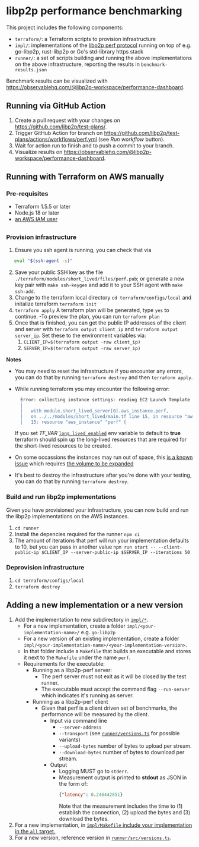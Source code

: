 # libp2p performance benchmarking

This project includes the following components:

- `terraform/`: a Terraform scripts to provision infrastructure
- `impl/`: implementations of the [libp2p perf protocol](https://github.com/libp2p/specs/blob/master/perf/perf.md) running on top of e.g. go-libp2p, rust-libp2p or Go's std-library https stack
- `runner/`: a set of scripts building and running the above implementations on the above infrastructure, reporting the results in `benchmark-results.json`

Benchmark results can be visualized with https://observablehq.com/@libp2p-workspace/performance-dashboard.

## Running via GitHub Action

1. Create a pull request with your changes on https://github.com/libp2p/test-plans/.
2. Trigger GitHub Action for branch on https://github.com/libp2p/test-plans/actions/workflows/perf.yml (see _Run workflow_ button).
3. Wait for action run to finish and to push a commit to your branch.
4. Visualize results on https://observablehq.com/@libp2p-workspace/performance-dashboard.

## Running with Terraform on AWS manually

### Pre-requisites

- Terraform 1.5.5 or later
- Node.js 18 or later
- [an AWS IAM user](https://docs.aws.amazon.com/IAM/latest/UserGuide/id_users.html)
##
### Provision infrastructure

1. Ensure you ssh agent is running, you can check that via
```bash
   eval "$(ssh-agent -s)"
```
2. Save your public SSH key as the file `./terraform/modules/short_lived/files/perf.pub`; or generate a new key pair with `make ssh-keygen` and add it to your SSH agent with `make ssh-add`.
3. Change to the terraform local directory ```cd terraform/configs/local``` and initalize terraform ```terraform init```
4. `terraform apply` A terraform plan will be generated, type `yes` to continue. -To preview the plan, you can run `terraform plan`
5. Once that is finished, you can get the public IP addresses of the client and server with `terraform output client_ip` and `terraform output server_ip`. Set these to the environment variables via:
   1. `CLIENT_IP=$(terraform output -raw client_ip)`
   2. `SERVER_IP=$(terraform output -raw server_ip)`

**Notes**
- You may need to reset the infrastructure if you encounter any errors, you can do that by running `terraform destroy` and then `terraform apply`.
- While running terraform you may encounter the following error:
  ```bash
    Error: collecting instance settings: reading EC2 Launch Template versions: couldn't find resource
    │
    │   with module.short_lived_server[0].aws_instance.perf,
    │   on ../../modules/short_lived/main.tf line 15, in resource "aws_instance" "perf":
    │   15: resource "aws_instance" "perf" {
  ```
  If you set *TF_VAR* [`long_lived_enabled`](./terraform/configs/local/terraform.tf#L42) env variable to default to **true** terraform should spin up the long-lived resources that are required for the short-lived resources to be created.

- On some occassions the instances may run out of space, this [is a known issue](https://github.com/libp2p/test-plans/pull/249) which requires [the volume to be expanded](https://github.com/libp2p/test-plans/pull/249/files#diff-28d5c648894177b493aed0b03f92e21ff4d926ce824f50499080a33161d0c0baR111-R119)
- It's best to destroy the infrastructure after you're done with your testing, you can do that by running `terraform destroy`.

### Build and run libp2p implementations

Given you have provisioned your infrastructure, you can now build and run the libp2p implementations on the AWS instances.

1. `cd runner`
2. Install the depencies required for the runner `npm ci`
3. The amount of iterations that perf will run your implementation defaults to 10, but you can pass in another value `npm run start -- --client-public-ip $CLIENT_IP --server-public-ip $SERVER_IP --iterations 50`

### Deprovision infrastructure

1. `cd terraform/configs/local`
2. `terraform destroy`

## Adding a new implementation or a new version

1. Add the implementation to new subdirectory in [`impl/*`](./impl/).
    - For a new implementation, create a folder `impl/<your-implementation-name>/` e.g. `go-libp2p`
    - For a new version of an existing implementation, create a folder `impl/<your-implementation-name>/<your-implementation-version>`.
    - In that folder include a `Makefile` that builds an executable and stores it next to the `Makefile` under the name `perf`.
    - Requirements for the executable:
      - Running as a libp2p-perf server:
        - The perf server must not exit as it will be closed by the test runner.
        - The executable must accept the command flag `--run-server` which indicates it's running as server.
      - Running as a libp2p-perf client
        - Given that perf is a client driven set of benchmarks, the performance will be measured by the client.
          - Input via command line
            - `--server-address`
            - `--transport` (see [`runner/versions.ts`](./runner/src/versions.ts#L7-L43) for possible variants)
            - `--upload-bytes` number of bytes to upload per stream.
            - `--download-bytes` number of bytes to download per stream.
          - Output
            - Logging MUST go to `stderr`.
            - Measurement output is printed to **stdout** as JSON in the form of:
              ```json
              {"latency": 0.246442851}
              ```
              Note that the measurement includes the time to (1) establish the
              connection, (2) upload the bytes and (3) download the bytes.
2. For a new implementation, in [`impl/Makefile` include your implementation in the `all` target.](./impl/Makefile#L7)
3. For a new version, reference version in [`runner/src/versions.ts`](./runner/src/versions.ts#L7-L43).
